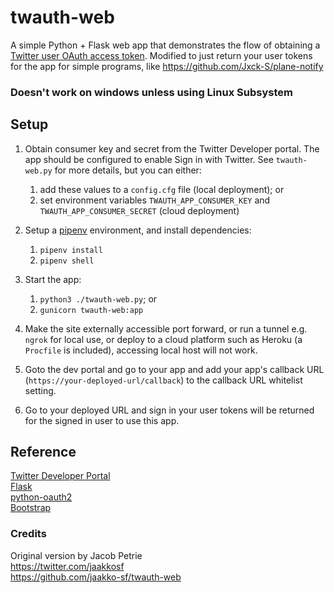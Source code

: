 # twauth-web

A simple Python + Flask web app that demonstrates the flow of obtaining a [Twitter user OAuth access token](https://developer.twitter.com/en/docs/basics/authentication/overview/oauth).
Modified to just return your user tokens for the app for simple programs, like https://github.com/Jxck-S/plane-notify
### Doesn't work on windows unless using Linux Subsystem
## Setup
1. Obtain consumer key and secret from the Twitter Developer portal. The app should be configured to enable Sign in with Twitter. See `twauth-web.py` for more details, but you can either:
   1. add these values to a `config.cfg` file (local deployment); or
   2. set environment variables `TWAUTH_APP_CONSUMER_KEY` and `TWAUTH_APP_CONSUMER_SECRET` (cloud deployment)
2. Setup a [pipenv](https://pipenv.readthedocs.io/en/latest/) environment, and install dependencies:
   1. `pipenv install`
   2. `pipenv shell`
3. Start the app:
   1. `python3 ./twauth-web.py`; or
   2. `gunicorn twauth-web:app`
4. Make the site externally accessible port forward, or run a tunnel e.g. `ngrok` for local use, or deploy to a cloud platform such as Heroku (a `Procfile` is included), accessing local host will not work. 
5. Goto the dev portal and go to your app and add your app's callback URL (`https://your-deployed-url/callback`) to the callback URL whitelist setting. 

6. Go to your deployed URL and sign in your user tokens will be returned for the signed in user to use this app. 


## Reference

[Twitter Developer Portal](https://developer.twitter.com/)  
[Flask](https://flask.pocoo.org/)  
[python-oauth2](https://github.com/simplegeo/python-oauth2)  
[Bootstrap](https://getbootstrap.com/)  

### Credits

Original version by Jacob Petrie  
https://twitter.com/jaakkosf  
https://github.com/jaakko-sf/twauth-web  
